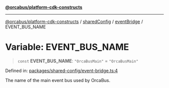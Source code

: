 [**@orcabus/platform-cdk-constructs**](../../../../../../README.md)

***

[@orcabus/platform-cdk-constructs](../../../../../../README.md) / [sharedConfig](../../../README.md) / [eventBridge](../README.md) / EVENT\_BUS\_NAME

# Variable: EVENT\_BUS\_NAME

> `const` **EVENT\_BUS\_NAME**: `"OrcaBusMain"` = `"OrcaBusMain"`

Defined in: [packages/shared-config/event-bridge.ts:4](https://github.com/OrcaBus/platform-cdk-constructs/blob/main/packages/shared-config/event-bridge.ts#L4)

The name of the main event bus used by OrcaBus.
